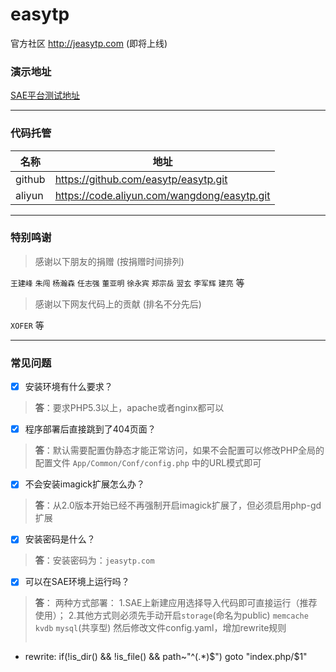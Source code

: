# easytp
官方社区 http://jeasytp.com (即将上线)

### 演示地址
[SAE平台测试地址](http://easytp.applinzi.com)

---

### 代码托管
| 名称   | 地址                                      |
| ------ | ----------------------------------------- |
| github |https://github.com/easytp/easytp.git       |
| aliyun |https://code.aliyun.com/wangdong/easytp.git|

---

### 特别鸣谢

> 感谢以下朋友的捐赠 (按捐赠时间排列)

`王建峰` `朱闯` `杨瀚森` `任志强` `董亚明` `徐永宾` `郑宗岳` `翌玄` `李军辉` `建亮` 等

> 感谢以下网友代码上的贡献 (排名不分先后)

`XOFER` 等

---

### 常见问题
- [x] 安装环境有什么要求？

> **答**：要求PHP5.3以上，apache或者nginx都可以

- [x] 程序部署后直接跳到了404页面？

> **答**：默认需要配置伪静态才能正常访问，如果不会配置可以修改PHP全局的配置文件 `App/Common/Conf/config.php` 中的URL模式即可

- [x] 不会安装imagick扩展怎么办？

> **答**：从2.0版本开始已经不再强制开启imagick扩展了，但必须启用php-gd扩展

- [x] 安装密码是什么？

> **答**：安装密码为：`jeasytp.com`

- [x] 可以在SAE环境上运行吗？

> **答**： 两种方式部署：
> 1.SAE上新建应用选择导入代码即可直接运行（推荐使用）；
> 2.其他方式则必须先手动开启`storage`(命名为public) `memcache` `kvdb` `mysql`(共享型)
> 然后修改文件config.yaml，增加rewrite规则
> ```yaml
- rewrite: if(!is_dir() && !is_file() && path~"^(.*)$") goto "index.php/$1"
```
